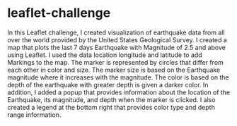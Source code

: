 # leaflet-challenge

In this Leaflet challenge, I created visualization of earthquake data from all over the world provided by the United States Geological Survey. 
I created a map that plots the last 7 days Earthquake with Magnitude of 2.5 and above using Leaflet. I used the data location longitude and latitude to add Markings to the map. The marker is represented by circles that differ from each other in color and size. The marker size is based on the Earthquake magnitude where it increases with the magnitude. The color is based on the depth of the earthquake with greater depth is given a darker color.
In addition, I added a popup that provides information about the location of the Earthquake, its magnitude, and depth when the marker is clicked. I also created a legend at the bottom right that provides color type and depth range information.
